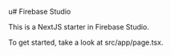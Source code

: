 
u# Firebase Studio

This is a NextJS starter in Firebase Studio.

To get started, take a look at src/app/page.tsx.


